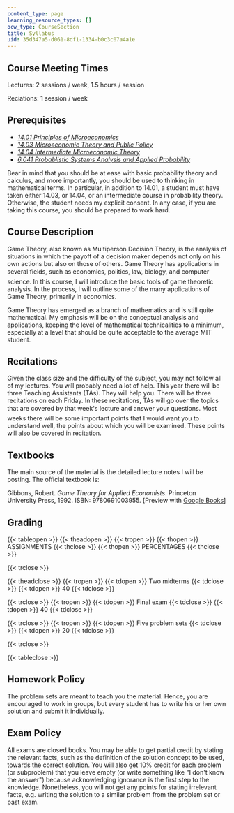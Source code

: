 ```yaml
---
content_type: page
learning_resource_types: []
ocw_type: CourseSection
title: Syllabus
uid: 35d347a5-d061-8df1-1334-b0c3c07a4a1e
---
```


Course Meeting Times
--------------------

Lectures: 2 sessions / week, 1.5 hours / session

Reciations: 1 session / week

Prerequisites
-------------

*   [_14.01 Principles of Microeconomics_](/courses/14-01sc-principles-of-microeconomics-fall-2011)
*   [_14.03 Microeconomic Theory and Public Policy_](/courses/14-03-microeconomic-theory-and-public-policy-fall-2016)
*   [_14.04 Intermediate Microeconomic Theory_](/courses/14-04-intermediate-microeconomic-theory-fall-2006)
*   [_6.041 Probablistic Systems Analysis and Applied Probability_](/courses/6-041-probabilistic-systems-analysis-and-applied-probability-spring-2006)

Bear in mind that you should be at ease with basic probability theory and calculus, and more importantly, you should be used to thinking in mathematical terms. In particular, in addition to 14.01, a student must have taken either 14.03, or 14.04, or an intermediate course in probability theory. Otherwise, the student needs my explicit consent. In any case, if you are taking this course, you should be prepared to work hard.

Course Description
------------------

Game Theory, also known as Multiperson Decision Theory, is the analysis of situations in which the payoff of a decision maker depends not only on his own actions but also on those of others. Game Theory has applications in several fields, such as economics, politics, law, biology, and computer science. In this course, I will introduce the basic tools of game theoretic analysis. In the process, I will outline some of the many applications of Game Theory, primarily in economics.

Game Theory has emerged as a branch of mathematics and is still quite mathematical. My emphasis will be on the conceptual analysis and applications, keeping the level of mathematical technicalities to a minimum, especially at a level that should be quite acceptable to the average MIT student.

Recitations
-----------

Given the class size and the difficulty of the subject, you may not follow all of my lectures. You will probably need a lot of help. This year there will be three Teaching Assistants (TAs). They will help you. There will be three recitations on each Friday. In these recitations, TAs will go over the topics that are covered by that week's lecture and answer your questions. Most weeks there will be some important points that I would want you to understand well, the points about which you will be examined. These points will also be covered in recitation.

Textbooks
---------

The main source of the material is the detailed lecture notes I will be posting. The official textbook is:

Gibbons, Robert. _Game Theory for Applied Economists_. Princeton University Press, 1992. ISBN: 9780691003955. \[Preview with [Google Books](http://books.google.com/books?id=8ygxf2WunAIC&printsec=frontcover)\]

Grading
-------

{{< tableopen >}}
{{< theadopen >}}
{{< tropen >}}
{{< thopen >}}
ASSIGNMENTS
{{< thclose >}}
{{< thopen >}}
PERCENTAGES
{{< thclose >}}

{{< trclose >}}

{{< theadclose >}}
{{< tropen >}}
{{< tdopen >}}
Two midterms
{{< tdclose >}}
{{< tdopen >}}
40
{{< tdclose >}}

{{< trclose >}}
{{< tropen >}}
{{< tdopen >}}
Final exam
{{< tdclose >}}
{{< tdopen >}}
40
{{< tdclose >}}

{{< trclose >}}
{{< tropen >}}
{{< tdopen >}}
Five problem sets
{{< tdclose >}}
{{< tdopen >}}
20
{{< tdclose >}}

{{< trclose >}}

{{< tableclose >}}

Homework Policy
---------------

The problem sets are meant to teach you the material. Hence, you are encouraged to work in groups, but every student has to write his or her own solution and submit it individually.

Exam Policy
-----------

All exams are closed books. You may be able to get partial credit by stating the relevant facts, such as the definition of the solution concept to be used, towards the correct solution. You will also get 10% credit for each problem (or subproblem) that you leave empty (or write something like "I don't know the answer") because acknowledging ignorance is the first step to the knowledge. Nonetheless, you will not get any points for stating irrelevant facts, e.g. writing the solution to a similar problem from the problem set or past exam.